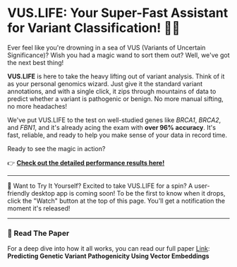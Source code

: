 # VUS.LIFE: Your Super-Fast Assistant for Variant Classification! 🧬✨



Ever feel like you're drowning in a sea of VUS (Variants of Uncertain Significance)? Wish you had a magic wand to sort them out? Well, we've got the next best thing!

**VUS.LIFE** is here to take the heavy lifting out of variant analysis. Think of it as your personal genomics wizard. Just give it the standard variant annotations, and with a single click, it zips through mountains of data to predict whether a variant is pathogenic or benign. No more manual sifting, no more headaches!

We've put VUS.LIFE to the test on well-studied genes like *BRCA1*, *BRCA2*, and *FBN1*, and it's already acing the exam with **over 96% accuracy**. It's fast, reliable, and ready to help you make sense of your data in record time.

Ready to see the magic in action?

👉 **[Check out the detailed performance results here!](Results/README.md)**

------

🚀 Want to Try It Yourself?
Excited to take VUS.LIFE for a spin? A user-friendly desktop app is coming soon!
To be the first to know when it drops, click the "Watch" button at the top of this page. You'll get a notification the moment it's released!

------

### 📜 Read The Paper

For a deep dive into how it all works, you can read our full paper [Link](https://www.medrxiv.org/content/10.1101/2025.08.08.25333318v1): 
**Predicting Genetic Variant Pathogenicity Using Vector Embeddings** 




